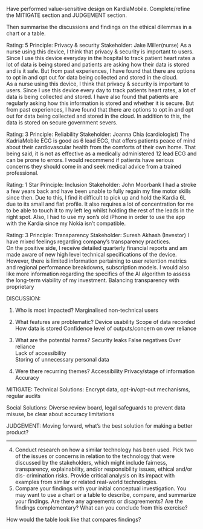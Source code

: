 <!-- SPDX-License-Identifier: zlib-acknowledgement -->

Have performed value-sensitive design on KardiaMobile.
Complete/refine the MITIGATE section and JUDGEMENT section.

Then summarise the discussions and findings on the ethical dilemmas in a chart or a table.


Rating: 5 
Principle: Privacy & security 
Stakeholder: Jake Miller(nurse) 
As a nurse using this device, I think that privacy & security is important to users. Since I use this device everyday in the hospital to track patient heart rates a lot of data is being stored and patients are asking how their data is stored and is it safe. But from past experiences, I have found that there are options to opt in and opt out for data being collected and stored in the cloud.  
As a nurse using this device, I think that privacy & security is important to users. Since I use this device every day to track patients heart rates, a lot of data is being collected and stored. I have also found that patients are regularly asking how this information is stored and whether it is secure. But from past experiences, I have found that there are options to opt in and opt out for data being collected and stored in the cloud. In addition to this, the data is stored on secure government severs.  

Rating: 3 
Principle: Reliability 
Stakeholder: Joanna Chia (cardiologist) 
The KadriaMobile ECG is good as 6 lead ECG, that offers patients peace of mind about their cardiovascular health from the comforts of their own home. That being said, it is not as effective as a medically administered 12 lead ECG and can be prone to errors. I would recommend if patients have serious concerns they should come in and seek medical advice from a trained professional. 

Rating: 1 Star 
Principle: Inclusion 
Stakeholder: John Moorbank 
I had a stroke a few years back and have been unable to fully regain my fine motor skills since then. Due to this, I find it difficult to pick up and hold the Kardia 6L due to its small and flat profile. It also requires a lot of concentration for me to be able to touch it to my left leg whilst holding the rest of the leads in the right spot. Also, I had to use my son’s old iPhone in order to use the app with the Kardia since my Nokia isn’t compatible. 

Rating: 3 
Principle: Transparency 
Stakeholder: Suresh Akhash (Investor)
I have mixed feelings regarding company’s transparency practices.  
On the positive side, I receive detailed quarterly financial reports and am made aware of new high level technical specifications of the device. 
However, there is limited information pertaining to user retention metrics and regional performance breakdowns, subscription models.
I would also like more information regarding the specifics of the AI algorithm to assess the long-term viability of my investment. 
Balancing transparency with proprietary 

DISCUSSION: 

1. Who is most impacted? 
Marginalised non-technical users 

2. What features are problematic? 
Device usability 
Scope of data recorded 
How data is stored 
Confidence level of outputs/concern on over reliance 

3. What are the potential harms? 
Security leaks 
False negatives 
Over reliance  
Lack of accessibility  
Storing of unnecessary personal data 

4. Were there recurring themes? 
Accessibility 
Privacy/stage of information 
Accuracy 

MITIGATE: 
Technical Solutions: 
Encrypt data, opt-in/opt-out mechanisms, regular audits

Social Solutions: 
Diverse review board, legal safeguards to prevent data misuse, be clear about accuracy limitations 


JUDGEMENT: 
Moving forward, what’s the best solution for making a better product? 

------------------------------------------------------------------------------------------------------------------------------------------------
4. Conduct research on how a similar technology has been used. Pick two of the issues or
concerns in relation to the technology that were discussed by the stakeholders, which might
include fairness, transparency, explainability, and/or responsibility issues, ethical and/or dis-
crimination risks. Provide critical analysis on its impact with examples from similar or related
real-world technologies.
5. Compare your findings with your initial conceptual investigation. You may want to use a chart
or a table to describe, compare, and summarize your findings. Are there any agreements or
disagreements? Are the findings complementary? What can you conclude from this exercise?

How would the table look like that compares findings?

